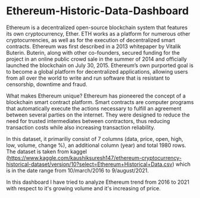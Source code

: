 # Ethereum-Historic-Data-Dashboard

Ethereum is a decentralized open-source blockchain system that features its own cryptocurrency, Ether. ETH works as a platform for numerous other cryptocurrencies, as well as for the execution of decentralized smart contracts.
Ethereum was first described in a 2013 whitepaper by Vitalik Buterin. Buterin, along with other co-founders, secured funding for the project in an online public crowd sale in the summer of 2014 and officially launched the blockchain on July 30, 2015.
Ethereum’s own purported goal is to become a global platform for decentralized applications, allowing users from all over the world to write and run software that is resistant to censorship, downtime and fraud.
 
 What makes Ethereum unique?
 Ethereum has pioneered the concept of a blockchain smart contract platform. Smart contracts are computer programs that automatically execute the actions necessary to fulfill an agreement between several parties on the internet. They were designed to reduce the need for trusted intermediates between contractors, thus reducing transaction costs while also increasing transaction reliability.
 
 In this dataset, it primariliy consist of 7 columns (data, price, open, high, low, volume, change %), an additional column (year) and total 1980 rows.
 The dataset is taken from kaggel (https://www.kaggle.com/kaushiksuresh147/ethereum-cryptocurrency-historical-dataset/version/10?select=Ethereum+Historical+Data.csv) which is in the date range from 10/march/2016 to 9/august/2021.
 
 In this dashboard I have tried to analyze Ethereum trend from 2016 to 2021 with respect to it's growing volume and it's increasing of price.
 
 
